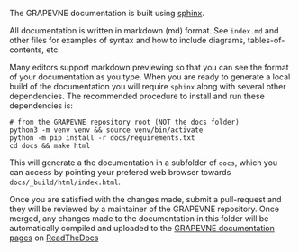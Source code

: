 The GRAPEVNE documentation is built using [sphinx](https://www.sphinx-doc.org).

All documentation is written in markdown (md) format. See `index.md` and other
files for examples of syntax and how to include diagrams, tables-of-contents,
etc.

Many editors support markdown previewing so that you can see the format of your
documentation as you type. When you are ready to generate a local build of the
documentation you will require `sphinx` along with several other dependencies.
The recommended procedure to install and run these dependencies is:

```shell
# from the GRAPEVNE repository root (NOT the docs folder)
python3 -m venv venv && source venv/bin/activate
python -m pip install -r docs/requirements.txt
cd docs && make html
```

This will generate a the documentation in a subfolder of `docs`, which you can
access by pointing your prefered web browser towards
`docs/_build/html/index.html`.

Once you are satisfied with the changes made, submit a pull-request and they
will be reviewed by a maintainer of the GRAPEVNE repository.
Once merged, any changes made to the
documentation in this folder will be automatically compiled
and uploaded to the
[GRAPEVNE documentation pages](https://grapevne.readthedocs.io/en/latest/#)
on [ReadTheDocs](https://about.readthedocs.com/)
